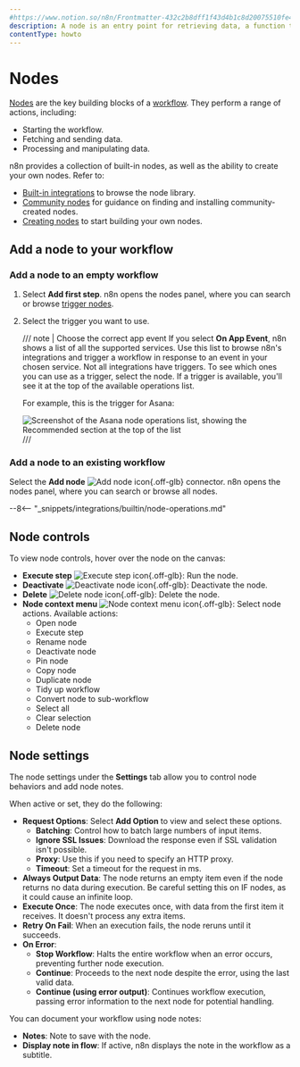 ```yaml
---
#https://www.notion.so/n8n/Frontmatter-432c2b8dff1f43d4b1c8d20075510fe4
description: A node is an entry point for retrieving data, a function to process data, or an exit for sending data.
contentType: howto
---
```


# Nodes

[Nodes](/glossary.md#node-n8n) are the key building blocks of a [workflow](/glossary.md#workflow-n8n). They perform a range of actions, including:

* Starting the workflow.
* Fetching and sending data.
* Processing and manipulating data.

n8n provides a collection of built-in nodes, as well as the ability to create your own nodes. Refer to:

* [Built-in integrations](/integrations/builtin/node-types.md) to browse the node library.
* [Community nodes](/integrations/community-nodes/installation/index.md) for guidance on finding and installing community-created nodes.
* [Creating nodes](/integrations/creating-nodes/overview.md) to start building your own nodes.


## Add a node to your workflow

### Add a node to an empty workflow

1. Select **Add first step**. n8n opens the nodes panel, where you can search or browse [trigger nodes](/glossary.md#trigger-node-n8n).
2. Select the trigger you want to use.

    /// note | Choose the correct app event
	If you select **On App Event**, n8n shows a list of all the supported services. Use this list to browse n8n's integrations and trigger a workflow in response to an event in your chosen service. Not all integrations have triggers. To see which ones you can use as a trigger, select the node. If a trigger is available, you'll see it at the top of the available operations list.

	For example, this is the trigger for Asana:

	![Screenshot of the Asana node operations list, showing the Recommended section at the top of the list](/_images/workflows/components/nodes/recommended-trigger.png)
	///

### Add a node to an existing workflow

Select the **Add node** <span class="n8n-inline-image">![Add node icon](/_images/try-it-out/add-node-small.png){.off-glb}</span> connector. n8n opens the nodes panel, where you can search or browse all nodes.

--8<-- "_snippets/integrations/builtin/node-operations.md"

## Node controls

To view node controls, hover over the node on the canvas:

* **Execute step** <span class="n8n-inline-image">![Execute step icon](/_images/common-icons/play-node.png){.off-glb}</span>: Run the node.
* **Deactivate** <span class="n8n-inline-image">![Deactivate node icon](/_images/common-icons/power-off.png){.off-glb}</span>: Deactivate the node.
* **Delete** <span class="n8n-inline-image">![Delete node icon](/_images/common-icons/delete-node.png){.off-glb}</span>: Delete the node.
* **Node context menu** <span class="n8n-inline-image">![Node context menu icon](/_images/common-icons/node-context-menu.png){.off-glb}</span>: Select node actions. Available actions:
	* Open node
	* Execute step
	* Rename node
	* Deactivate node
	* Pin node
	* Copy node
	* Duplicate node
	* Tidy up workflow
	* Convert node to sub-workflow
	* Select all
	* Clear selection
    * Delete node

## Node settings

The node settings under the **Settings** tab allow you to control node behaviors and add node notes.

When active or set, they do the following:

* **Request Options**: Select **Add Option** to view and select these options. 
	- **Batching**: Control how to batch large numbers of input items.
	- **Ignore SSL Issues**: Download the response even if SSL validation isn't possible.
	- **Proxy**: Use this if you need to specify an HTTP proxy.
	- **Timeout**: Set a timeout for the request in ms. 
* **Always Output Data**: The node returns an empty item even if the node returns no data during execution. Be careful setting this on IF nodes, as it could cause an infinite loop.
* **Execute Once**: The node executes once, with data from the first item it receives. It doesn't process any extra items.
* **Retry On Fail**: When an execution fails, the node reruns until it succeeds. 
* **On Error**: 
    - **Stop Workflow**: Halts the entire workflow when an error occurs, preventing further node execution.
    - **Continue**: Proceeds to the next node despite the error, using the last valid data.
    - **Continue (using error output)**: Continues workflow execution, passing error information to the next node for potential handling.

You can document your workflow using node notes:

* **Notes**: Note to save with the node.
* **Display note in flow**: If active, n8n displays the note in the workflow as a subtitle.
